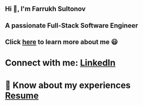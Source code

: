 ## Hi 👋, I'm Farrukh Sultonov

## A passionate Full-Stack Software Engineer

## Click [here](https://portfolio-farrukhsultonov.vercel.app/) to learn more about me  😃

# Connect with me: [LinkedIn]("https://linkedin.com/in/farrukh-sultonov/")

# 📄 Know about my experiences [Resume](https://drive.google.com/file/d/1U1gpqN3YiVhb2eKIgsyKK04oyEgSMpgO/view)